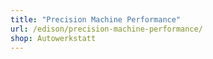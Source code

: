 ```yaml
---
title: "Precision Machine Performance"
url: /edison/precision-machine-performance/
shop: Autowerkstatt
---
```

